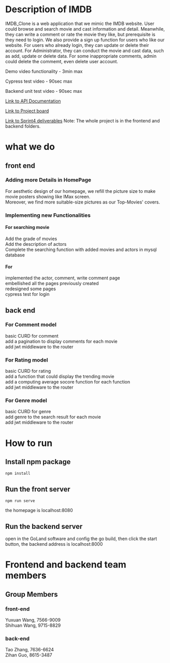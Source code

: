 # Description of IMDB
IMDB_Clone is a web application that we mimic the IMDB website. User could browse and search movie and cast information and detail. Meanwhile, they can write a comment or rate the movie they like, but prerequisite is they need to login. We also provide a sign up function for users who like our website. For users who already login, they can update or delete their account. For Administrator, they can conduct the movie and cast data, such as add, update or delete data. For some inappropriate comments, admin could delete the commemt, even delete user account.

Demo video functionality - 3min max

Cypress test video - 90sec max

Backend unit test video - 90sec max

[Link to API Documentation](https://github.com/BazingaOo/IMDB_Clone/tree/main/backend%20API)  

[Link to Project board](https://github.com/BazingaOo/IMDB_Clone/projects)

[Link to Sprint4 deliverables](https://github.com/BazingaOo/IMDB_Clone.git) Note: The whole project is in the frontend and backend folders.
# what we do
## front end
### Adding more Details in HomePage
For aesthetic design of our homepage, we refill the picture size to 
make movie posters showing like IMax screen. \
Moreover, we find more suitable-size pictures as our Top-Movies' covers.

### Implementing new Functionalities
#### For searching movie
Add the grade of movies\
Add the description of actors\
Complete the searching function with added movies and actors in mysql database

#### For 
implemented the actor, comment, write comment page\
embellished all the pages previously created\
redesigned some pages\
cypress test for login

## back end
### For Comment model
basic CURD for comment    
add a pagination to display comments for each movie  
add jwt middleware to the router  
### For Rating model
basic CURD for rating    
add a function that could display the trending movie  
add a computing average socore function for each function  
add jwt middleware to the router  
### For Genre model
basic CURD for genre  
add genre to the search result for each movie  
add jwt middleware to the router  
# How to run
## Install npm package
```
npm install
```
## Run the front server
```
npm run serve
```
the homepage is localhost:8080
## Run the backend server
open in the GoLand software and config the go build, then click the start button, the backend address is localhost:8000

# Frontend and backend team members
## Group Members
### front-end
Yuxuan Wang, 7566-9009<br/>
Shihuan Wang, 9715-8829<br/>
### back-end
Tao Zhang, 7636-6624<br/>
Zihan Guo, 8615-3487<br/>
